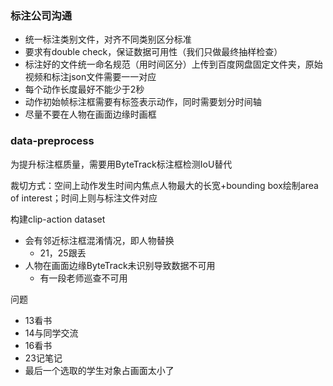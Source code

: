 ### 标注公司沟通

* 统一标注类别文件，对齐不同类别区分标准
* 要求有double check，保证数据可用性（我们只做最终抽样检查）
* 标注好的文件统一命名规范（用时间区分）上传到百度网盘固定文件夹，原始视频和标注json文件需要一一对应
* 每个动作长度最好不能少于2秒
* 动作初始帧标注框需要有标签表示动作，同时需要划分时间轴
* 尽量不要在人物在画面边缘时画框

### data-preprocess

为提升标注框质量，需要用ByteTrack标注框检测IoU替代

裁切方式：空间上动作发生时间内焦点人物最大的长宽+bounding box绘制area of interest；时间上则与标注文件对应

构建clip-action dataset

* 会有邻近标注框混淆情况，即人物替换
  * 21，25跟丢
* 人物在画面边缘ByteTrack未识别导致数据不可用
  * 有一段老师巡查不可用

问题

* 13看书
* 14与同学交流
* 16看书
* 23记笔记
* 最后一个选取的学生对象占画面太小了
